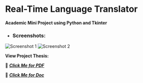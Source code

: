 # Real-Time Language Translator
**Academic Mini Project using Python and Tkinter**

* ### **Screenshots:**
![Screenshot 1](https://github.com/user-attachments/assets/3b6154e0-4d8c-4643-b7ca-9cc328eba49c)
![Screenshot 2](https://github.com/user-attachments/assets/8c046018-bde4-4f78-b498-df33e6292ecf)

**View Project Thesis:**

🔗 ***[Click Me for PDF](https://in.docworkspace.com/d/cIA7_5JWQAfuj-7kG?from=dch)***

🔗 ***[Click Me for Doc](https://in.docworkspace.com/d/cII7_5JWQAYal-7kG?from=dch)***
